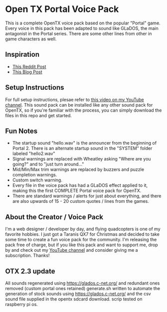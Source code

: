 # Open TX Portal Voice Pack #
This is a complete OpenTX voice pack based on the popular "Portal" game. Every voice in this pack has been adapted to sound like GLaDOS, the main antagonist in the Portal series. There are some other lines from other in game characters as well.

## Inspiration ##
- [This Reddit Post](https://www.reddit.com/r/Multicopter/comments/4ybqup/i_made_a_glados_sound_pack_for_the_taranis/)
- [This Blog Post](http://allanrbo.blogspot.com/2016/09/glados-like-sound-pack-for-taranis.html)

## Setup Instructions ##
For full setup instructions, plesae refer to [this video on my YouTube channel](https://www.youtube.com/watch?v=2Q9X3i3uFAU). This sound pack can be installed like any other sound pack for OpenTX, so if you're familiar with the process, you can simply download the files in this repo and get started.

## Fun Notes ##
- The startup sound "hello.wav" is the announcer from the beginning of Portal 2. There is an alternate startup sound in the "SYSTEM" folder labeled "hello2.wav"
- Signal warnings are replaced with Wheatley asking "Where are you going?" and to "just turn around..."
- Mid/Min/Max trim warnings are replaced by buzzers and puzzle completion warnings.
- Custom switch warning.
- Every file in the voice pack has had a GLaDOS effect applied to it, making this the first COMPLETE Portal voice pack for OpenTX.
- There are standard warnings / alerts for just about everything, and there are also upwards of 15 - 20 custom quotes / lines from the games.

## About the Creator / Voice Pack ##
I'm a web designer / developer by day, and flying quadcopters is one of my favorite hobbies. I just got a Taranis QX7 for Christmas and decided to take some time to create a fun voice pack for the community. I'm releasing the pack free of charge, but if you like this pack and want to support me, drop by and check out my [YouTube channel](https://www.youtube.com/channel/UCMK3_KYcJNlNJ_2X_UjrLfA) and consider giving me a subscription. Thanks!
## OTX 2.3 update ##
All sounds regenerated using https://glados.c-net.org/ and redundant ones removed (custom portal ones retained)
generate.sh written to automate the generation of stock sounds using https://glados.c-net.org/ and the csv sound file supplied in the opentx sdcard download.
scrip tested on raspberry pi os.
